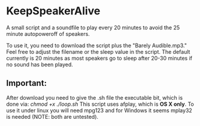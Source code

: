 # KeepSpeakerAlive
A small script and a soundfile to play every 20 minutes to avoid the 25 minute autopoweroff of speakers.

To use it, you need to download the script plus the "Barely Audible.mp3." Feel free to adjust the filename or the sleep value in the script. The default currently is 20 minutes as most speakers go to sleep after 20-30 minutes if no sound has been played.

## Important:

After download you need to give the .sh file the executable bit, which is done via: 
*chmod +x ./loop.sh*
This script uses afplay, which is **OS X only**. To use it under linux you will need mpg123 and for Windows it seems mplay32 is needed (NOTE: both are untested).
